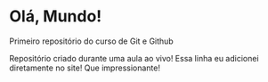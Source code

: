 # Olá, Mundo!
 Primeiro repositório do curso de Git e Github
 
 Repositório criado durante uma aula ao vivo!
 Essa linha eu adicionei diretamente no site! Que impressionante!

<!--  -->
